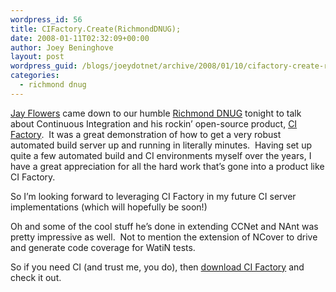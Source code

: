 ```yaml
---
wordpress_id: 56
title: CIFactory.Create(RichmondDNUG);
date: 2008-01-11T02:32:09+00:00
author: Joey Beninghove
layout: post
wordpress_guid: /blogs/joeydotnet/archive/2008/01/10/cifactory-create-richmonddnug.aspx
categories:
  - richmond dnug
---
```

[Jay Flowers](http://jayflowers.com/) came down to our humble [Richmond DNUG](http://richmonddotnet.org/) tonight to talk about Continuous Integration and his rockin&#8217; open-source product, [CI Factory](http://jayflowers.com/WordPress/?p=201).&nbsp; It was a great demonstration of how to get a very robust automated build server up and running in literally minutes.&nbsp; Having set up quite a few automated build and CI environments myself over the years, I have a great appreciation for all the hard work that&#8217;s gone into a product like CI Factory.&nbsp; 

So I&#8217;m looking forward to leveraging CI Factory in my future CI server implementations (which will hopefully be soon!)

Oh and some of the cool stuff he&#8217;s done in extending CCNet and NAnt was pretty impressive as well.&nbsp; Not to mention the extension of NCover to drive and generate code coverage for WatiN tests.

So if you need CI (and trust me, you do), then [download CI Factory](http://jayflowers.com/WordPress/?p=201) and check it out.